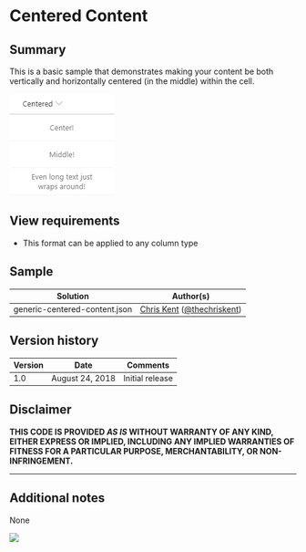 # Centered Content

## Summary
This is a basic sample that demonstrates making your content be both vertically and horizontally centered (in the middle) within the cell.

![screenshot of the sample](./assets/screenshot.png)

## View requirements
- This format can be applied to any column type

## Sample

Solution|Author(s)
--------|---------
generic-centered-content.json | [Chris Kent](https://github.com/thechriskent) ([@thechriskent](https://twitter.com/thechriskent))

## Version history

Version|Date|Comments
-------|----|--------
1.0|August 24, 2018|Initial release

## Disclaimer
**THIS CODE IS PROVIDED *AS IS* WITHOUT WARRANTY OF ANY KIND, EITHER EXPRESS OR IMPLIED, INCLUDING ANY IMPLIED WARRANTIES OF FITNESS FOR A PARTICULAR PURPOSE, MERCHANTABILITY, OR NON-INFRINGEMENT.**

---

## Additional notes
None

<img src="https://pnptelemetry.azurewebsites.net/list-formatting/column-samples/generic-centered-content" />
